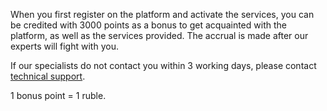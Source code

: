 When you first register on the platform and activate the services, you can be credited with 3000 points as a bonus to get acquainted with the platform, as well as the services provided. The accrual is made after our experts will fight with you.

If our specialists do not contact you within 3 working days, please contact [technical support](https://mcs.mail.ru/docs/ru/contacts).

<info>
1 bonus point = 1 ruble.
</info>
